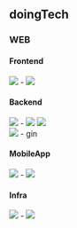 ## doingTech

### WEB  
#### Frontend
<img src="https://img.shields.io/badge/JavaScript-F7DF1E?style=flat&logo=JavaScript&logoColor=white"/> - <img src="https://img.shields.io/badge/Vue.js-4FC08D?style=flat&logo=Vue.js&logoColor=white"/>  

#### Backend
<img src="https://img.shields.io/badge/Python-3766AB?style=flat&logo=Python&logoColor=white"/> - <img src="https://img.shields.io/badge/Flask-000000?style=flat&logo=Flask&logoColor=white"/> <img src="https://img.shields.io/badge/FastAPI-009688?style=flat&logo=FastAPI&logoColor=white"/>  
<img src="https://img.shields.io/badge/Go-00ADD8?style=flat&logo=Go&logoColor=white"/> - gin  
  
#### MobileApp
<img src="https://img.shields.io/badge/Dart-0175C2?style=flat&logo=Dart&logoColor=white"/> - <img src="https://img.shields.io/badge/Flutter-02569B?style=flat&logo=Flutter&logoColor=white"/>  
  
#### Infra
<img src="https://img.shields.io/badge/Docker-2496ED?style=flat&logo=Docker&logoColor=white"/> - <img src="https://img.shields.io/badge/Kubernetes-326CE5?style=flat&logo=Kubernetes&logoColor=white"/>
